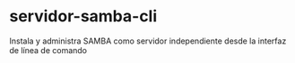 # servidor-samba-cli
Instala y administra SAMBA como servidor independiente desde la interfaz de línea de comando
